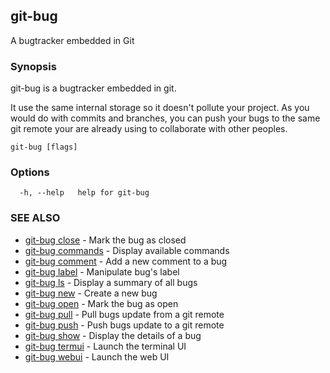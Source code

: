 ## git-bug

A bugtracker embedded in Git

### Synopsis

git-bug is a bugtracker embedded in git.

It use the same internal storage so it doesn't pollute your project. As you would do with commits and branches, you can push your bugs to the same git remote your are already using to collaborate with other peoples.

```
git-bug [flags]
```

### Options

```
  -h, --help   help for git-bug
```

### SEE ALSO

* [git-bug close](git-bug_close.md)	 - Mark the bug as closed
* [git-bug commands](git-bug_commands.md)	 - Display available commands
* [git-bug comment](git-bug_comment.md)	 - Add a new comment to a bug
* [git-bug label](git-bug_label.md)	 - Manipulate bug's label
* [git-bug ls](git-bug_ls.md)	 - Display a summary of all bugs
* [git-bug new](git-bug_new.md)	 - Create a new bug
* [git-bug open](git-bug_open.md)	 - Mark the bug as open
* [git-bug pull](git-bug_pull.md)	 - Pull bugs update from a git remote
* [git-bug push](git-bug_push.md)	 - Push bugs update to a git remote
* [git-bug show](git-bug_show.md)	 - Display the details of a bug
* [git-bug termui](git-bug_termui.md)	 - Launch the terminal UI
* [git-bug webui](git-bug_webui.md)	 - Launch the web UI


